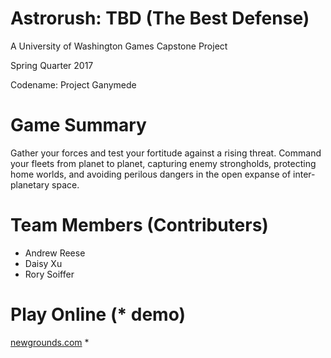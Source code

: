 # Astrorush: TBD (The Best Defense)
A University of Washington Games Capstone Project

Spring Quarter 2017

Codename: Project Ganymede

# Game Summary
Gather your forces and test your fortitude against a rising threat.  Command your fleets from planet to planet, capturing enemy strongholds, protecting home worlds, and avoiding perilous dangers in the open expanse of inter-planetary space.

# Team Members (Contributers)
* Andrew Reese
* Daisy Xu
* Rory Soiffer

# Play Online (* demo)
[newgrounds.com](http://www.newgrounds.com/portal/view/693430 "AstroRush") *

